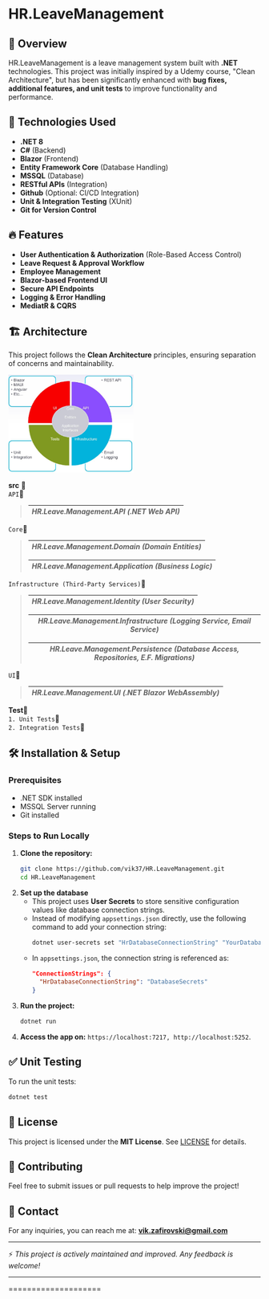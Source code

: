 # HR.LeaveManagement

## 📌 Overview
HR.LeaveManagement is a leave management system built with **.NET** technologies. This project was initially inspired by a Udemy course, "Clean Architecture", but has been significantly enhanced with **bug fixes, additional features, and unit tests** to improve functionality and performance.

## 🚀 Technologies Used
- **.NET 8**
- **C#** (Backend)
- **Blazor** (Frontend)
- **Entity Framework Core** (Database Handling)
- **MSSQL** (Database)
- **RESTful APIs** (Integration)
- **Github** (Optional: CI/CD Integration)
- **Unit & Integration Testing** (XUnit)
- **Git for Version Control**

## 🔥 Features
- **User Authentication & Authorization** (Role-Based Access Control)
- **Leave Request & Approval Workflow**
- **Employee Management**
- **Blazor-based Frontend UI**
- **Secure API Endpoints**
- **Logging & Error Handling**
- **MediatR & CQRS**

##  🏗 Architecture

This project follows the **Clean Architecture** principles, ensuring separation of concerns and maintainability.

<img alt="clean_diagram.jpg" style="width:250px" src="https://github.com/vik37/HR.LeaveManagement/blob/feature/clean_diagram.jpg?raw=true" data-hpc="true" class="Box-sc-g0xbh4-0 fzFXnm">

**src** :open_file_folder:         
 ```` API ````:open_file_folder:          
>    | *HR.Leave.Management.API (.NET Web API)* |
>    |------------------------------------------|
         
```` Core ````:open_file_folder:               
>    | *HR.Leave.Management.Domain (Domain Entities)* |
>    |------------------------------------------------|
>         
>    | *HR.Leave.Management.Application (Business Logic)* |
>    |----------------------------------------------------|
              
```` Infrastructure (Third-Party Services) ````:open_file_folder:                                  
>    | *HR.Leave.Management.Identity (User Security)* |
>    |------------------------------------------------|
>                 
>    | *HR.Leave.Management.Infrastructure (Logging Service, Email Service)* |
>    |-----------------------------------------------------------------------|
>             
>    | *HR.Leave.Management.Persistence (Database Access, Repositories, E.F. Migrations)* |
>    |------------------------------------------------------------------------------------|
          
```` UI ````:open_file_folder:                                  
>    | *HR.Leave.Management.UI (.NET Blazor WebAssembly)* |
>    |----------------------------------------------------|
                 
**Test**:open_file_folder:               
```` 1. Unit Tests ````:file_folder:                
```` 2. Integration Tests ````:file_folder:

## 🛠 Installation & Setup
### Prerequisites
- .NET SDK installed
- MSSQL Server running
- Git installed

### Steps to Run Locally
1. **Clone the repository:**
   ```sh
   git clone https://github.com/vik37/HR.LeaveManagement.git
   cd HR.LeaveManagement
   ```
2. **Set up the database**
   - This project uses **User Secrets** to store sensitive configuration values like database connection strings.
   - Instead of modifying `appsettings.json` directly, use the following command to add your connection string:
     ```sh
     dotnet user-secrets set "HrDatabaseConnectionString" "YourDatabaseConnectionString"
     ```
   - In `appsettings.json`, the connection string is referenced as:
     ```json
     "ConnectionStrings": {
       "HrDatabaseConnectionString": "DatabaseSecrets"
     }
     ```
4. **Run the project:**
   ```sh
   dotnet run
   ```
5. **Access the app on:** `https://localhost:7217, http://localhost:5252`.

## ✅ Unit Testing
To run the unit tests:
```sh
dotnet test
```

## 📜 License
This project is licensed under the **MIT License**. See [LICENSE](LICENSE) for details.

## 🤝 Contributing
Feel free to submit issues or pull requests to help improve the project!

## 📩 Contact
For any inquiries, you can reach me at: **vik.zafirovski@gmail.com**

---
⚡ *This project is actively maintained and improved. Any feedback is welcome!*


--------------------------------
====================
